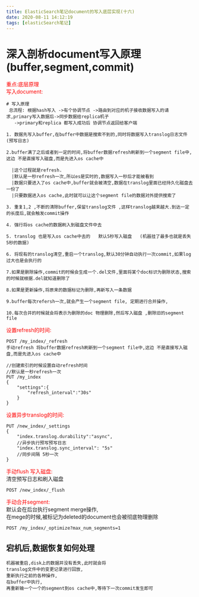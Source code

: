```yaml
---
title: ElasticSearch笔记document的写入底层实现(十六)
date: 2020-08-11 14:12:19
tags: [elasticSearch笔记]
---
```



# 深入剖析document写入原理(buffer,segment,commit)
<font color="red">重点:底层原理</font>  
<font color="red">写入document:</font>
<!--more-->
```
# 写入原理
 总流程: 根据hash写入 ->有个协调节点 ->路由到对应的机子接收数据写入的请求,primary写入数据后->同步数据给replica机子
   ->primary和replica 都写入成功后 协调节点返回给客户端
   
1. 数据先写入buffer,在buffer中数据是搜索不到的,同时将数据写入translog日志文件(预写日志)

2.buffer满了之后或者到一定的时间,将buffer数据refresh刷新到一个segment file中,这边 不是直接写入磁盘,而是先进入os cache中

  |这个过程就是refresh.
  |默认是一秒refresh一次,所以es是实时的,数据写入一秒后才能被看到
  |数据只要进入了os cache中,buffer就会被清空,数据在translog里面已经持久化磁盘去一份了
  |只要数据进入os cache,此时就可以让这个segment file的数据对外提供搜索了
  
3. 重复1,2 ,不断的清除buffer,保留translog文件 ,这样translog越来越大.到达一定的长度后,就会触发commit操作

4. 强行将os cache的数据刷入到磁盘文件中去

5. translog 也是写入os cache中去的   默认5秒写入磁盘   (机器挂了最多也就是丢失5秒的数据)

6. 将现有的translog清空,重启一个translog,默认30分钟自动执行一次commit,如果log过大也是会执行的

7.如果是删除操作,commit的时候会生成一个.del文件,里面将某个doc标识为删除状态,搜索的时候就根据.del就知道删除了

8.如果是更新操作,将原来的数据标记为删除,再新写入一条数据

9.buffer每次refersh一次,就会产生一个segment file, 定期进行合并操作,

10.每次合并的时候就会将表示为删除的doc 物理删除,然后写入磁盘 ,删除旧的segment file
```


<font color="red">设置refresh的时间:</font>
```
POST /my_index/_refresh   
手动refresh 将buffer数据refresh刷新到一个segment file中,这边 不是直接写入磁盘,而是先进入os cache中
```
```
//创建索引的时候设置自动refresh时间
//默认是一秒refresh一次
PUT /my_index
{
    "settings":{
        "refresh_interval":"30s"
    }
}
```
<font color="red">设置异步translog的时间:</font>

```
PUT /new_index/_settings
{
    "index.translog.durability":"async", 
    //异步执行预写预写日志
    "index.translog.sync_interval": "5s"
    //同步间隔 5秒一次
}
```
<font color="red">手动flush 写入磁盘:</font>  
清空预写日志和刷入磁盘

```
POST /new_index/_flush
```
<font color="red">手动合并segment:</font>  
默认会在后台执行segment merge操作,  
在mege的时候,被标记为deleted的document也会被彻底物理删除

```
POST /my_index/_optimize?max_num_segments=1
```

## 宕机后,数据恢复如何处理
```
机器被重启,disk上的数据并没有丢失,此时就会将
translog文件中的变更记录进行回放,
重新执行之前的各种操作,
在buffer中执行,
再重新输一个一个的segment到os cache中,等待下一次commit发生即可
```